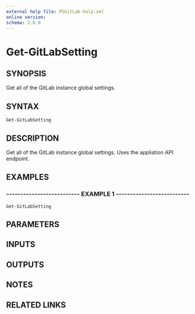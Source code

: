 ```yaml
---
external help file: PSGitLab-help.xml
online version: 
schema: 2.0.0
---
```


# Get-GitLabSetting

## SYNOPSIS
Get all of the GitLab instance global settings. 

## SYNTAX

```
Get-GitLabSetting
```

## DESCRIPTION
Get all of the GitLab instance global settings. 
Uses the appliation API endpoint. 

## EXAMPLES

### -------------------------- EXAMPLE 1 --------------------------
```
Get-GitLabSetting
```

## PARAMETERS

## INPUTS

## OUTPUTS

## NOTES

## RELATED LINKS


